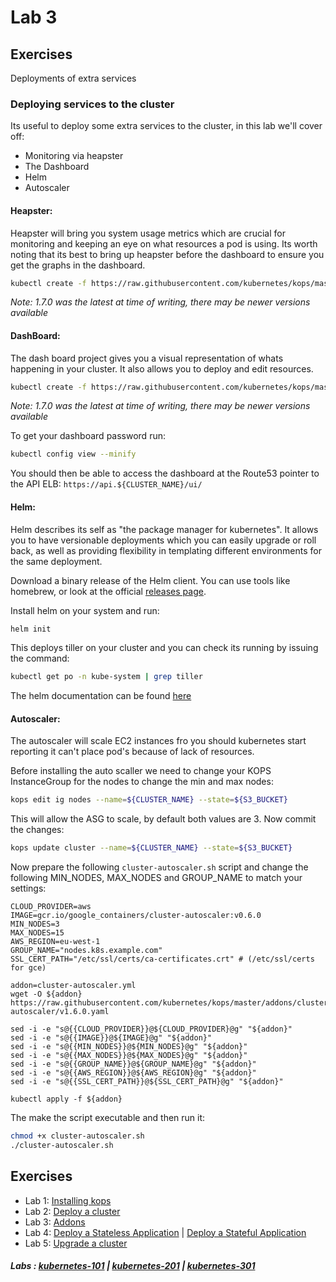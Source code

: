 # Lab 3

## Exercises

Deployments of extra services

### Deploying services to the cluster

Its useful to deploy some extra services to the cluster, in this lab we'll cover off:

- Monitoring via heapster
- The Dashboard
- Helm
- Autoscaler

#### Heapster:

Heapster will bring you system usage metrics which are crucial for monitoring and keeping an eye on what resources a pod is using. Its worth noting that its best to bring up heapster before the dashboard to ensure you get the graphs in the dashboard.

```bash
kubectl create -f https://raw.githubusercontent.com/kubernetes/kops/master/addons/monitoring-standalone/v1.7.0.yaml
```
_Note: 1.7.0 was the latest at time of writing, there may be newer versions available_


#### DashBoard:

The dash board project gives you a visual representation of whats happening in your cluster. It also allows you to deploy and edit resources.

```bash
kubectl create -f https://raw.githubusercontent.com/kubernetes/kops/master/addons/kubernetes-dashboard/v1.7.0.yaml
```
_Note: 1.7.0 was the latest at time of writing, there may be newer versions available_

To get your dashboard password run:

```bash
kubectl config view --minify
```

You should then be able to access the dashboard at the Route53 pointer to the API ELB:
  `https://api.${CLUSTER_NAME}/ui/`


#### Helm:

Helm describes its self as "the package manager for kubernetes". It allows you to have versionable deployments which you can easily upgrade or roll back, as well as providing flexibility in templating different environments for the same deployment.

Download a binary release of the Helm client. You can use tools like homebrew, or look at the official [releases page](https://github.com/kubernetes/helm/releases).

Install helm on your system and run:

```bash
helm init
```

This deploys tiller on your cluster and you can check its running by issuing the command:

```bash
kubectl get po -n kube-system | grep tiller
```

The helm documentation can be found [here](https://helm.sh/)

#### Autoscaler:

The autoscaler will scale EC2 instances fro you should kubernetes start reporting it can't place pod's because of lack of resources.

Before installing the auto scaller we need to change your KOPS InstanceGroup for the nodes to change the min and max nodes:

```bash
kops edit ig nodes --name=${CLUSTER_NAME} --state=${S3_BUCKET}
```

This will allow the ASG to scale, by default both values are 3. Now commit the changes:

```bash
kops update cluster --name=${CLUSTER_NAME} --state=${S3_BUCKET}
```

Now prepare the following ```cluster-autoscaler.sh``` script and change the following MIN_NODES, MAX_NODES and GROUP_NAME to match your settings:

```
CLOUD_PROVIDER=aws
IMAGE=gcr.io/google_containers/cluster-autoscaler:v0.6.0
MIN_NODES=3
MAX_NODES=15
AWS_REGION=eu-west-1
GROUP_NAME="nodes.k8s.example.com"
SSL_CERT_PATH="/etc/ssl/certs/ca-certificates.crt" # (/etc/ssl/certs for gce)

addon=cluster-autoscaler.yml
wget -O ${addon} https://raw.githubusercontent.com/kubernetes/kops/master/addons/cluster-autoscaler/v1.6.0.yaml

sed -i -e "s@{{CLOUD_PROVIDER}}@${CLOUD_PROVIDER}@g" "${addon}"
sed -i -e "s@{{IMAGE}}@${IMAGE}@g" "${addon}"
sed -i -e "s@{{MIN_NODES}}@${MIN_NODES}@g" "${addon}"
sed -i -e "s@{{MAX_NODES}}@${MAX_NODES}@g" "${addon}"
sed -i -e "s@{{GROUP_NAME}}@${GROUP_NAME}@g" "${addon}"
sed -i -e "s@{{AWS_REGION}}@${AWS_REGION}@g" "${addon}"
sed -i -e "s@{{SSL_CERT_PATH}}@${SSL_CERT_PATH}@g" "${addon}"

kubectl apply -f ${addon}
```

The make the script executable and then run it:

```bash
chmod +x cluster-autoscaler.sh
./cluster-autoscaler.sh
```

## Exercises

- Lab 1: [Installing kops](/kubernetes-201/labs/00-install-kops.md)
- Lab 2: [Deploy a cluster](/kubernetes-201/labs/01-deploy-cluster.md)
- Lab 3: [Addons](/kubernetes-201/labs/02-addons.md)
- Lab 4: [Deploy a Stateless Application](/kubernetes-201/labs/03-deploy-service.md) | [Deploy a Stateful Application](/kubernetes-201/labs/03-deploy-stateful-service.md)
- Lab 5: [Upgrade a cluster](/kubernetes-201/labs/04-upgrading.md)

##### Labs : [kubernetes-101](/kubernetes-101/) | [kubernetes-201](/kubernetes-201/) | [kubernetes-301](/kubernetes-301/)
